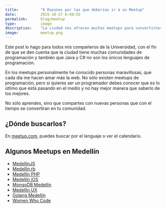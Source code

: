 ```yaml
---
title:  		"6 Razones por las que deberías ir a un Meetup"
date:   		2015-10-27 6:49:55
permalink: 		blog/meetup
type: 			image
description: 	"La ciudad nos ofrecen muchos meetups para convertirnos en personas competitivas y crear comunidad"
image: 			meetup.png
---
```

Este post lo hago para todos mis compañeros de la Universidad, con el fin de que se den cuenta que la ciudad tiene muchas comunidades de programación y también que Java y C# no son los únicos lenguajes de programación. 

En los meetups personalmente he conocido personas maravillosas, que cada día me hacen amar más la web. No sólo existen meetups de programación, pero si quieres ser un programador debes conocer que es lo útlimo que está pasando en el medio y no hay mejor manera que saberlo de los mejores.

No sólo aprendes, sino que compartes con nuevas personas que con el tiempo se convertiran en tu comunidad. 

## ¿Dónde buscarlos? 
En [meetup.com](http://www.meetup.com/find/events/?allMeetups=true&radius=100&userFreeform=Medell%C3%ADn%2C+Colombia&mcId=c1006697&change=yes&eventFilter=mysugg), puedes buscar por el lenguaje o ver el calendario. 

## Algunos Meetups en Medellín
- [MedellinJS](http://www.meetup.com/MedellinJS/events/226346745/)
- [Medellín.rb](http://www.meetup.com/medellin-rb/?a=pcmg1)
- [Medellín PHP](http://www.meetup.com/Medellin-PHP/)
- [Medellín iOS](http://www.meetup.com/Medellin-iOS/)
- [MongoDB Medellín](http://www.meetup.com/MongoDB-Medellin/)
- [Medellín UX](http://www.meetup.com/MedellinUX/)
- [Golang Medellín](http://www.meetup.com/Golang-Medellin/)
- [Women Who Code](http://www.meetup.com/Women-Who-Code-Medellin/)

